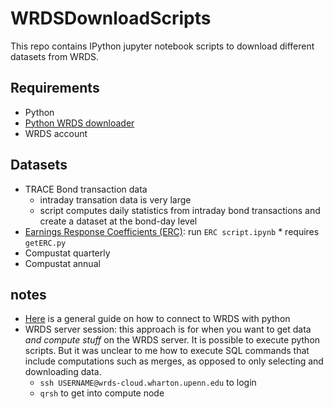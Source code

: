 # WRDSDownloadScripts

This repo contains IPython jupyter notebook scripts to download different datasets from WRDS.

## Requirements

* Python
* [Python WRDS downloader](https://pypi.org/project/wrds/)
* WRDS account

## Datasets

* TRACE Bond transaction data
    - intraday transation data is very large
    - script computes daily statistics from intraday bond transactions and create a dataset at the bond-day level
* [Earnings Response Coefficients (ERC)](https://en.wikipedia.org/wiki/Earnings_response_coefficient): run `ERC script.ipynb`
        * requires `getERC.py`
* Compustat quarterly
* Compustat annual

## notes

- [Here](https://wrds-www.wharton.upenn.edu/pages/support/wrds-cloud/python-wrds-cloud/introduction-setup-python/) is a general guide on how to connect to WRDS with python
- WRDS server session: this approach is for when you want to get data *and compute stuff* on the WRDS server. It is possible to execute python scripts. But it was unclear to me how to execute SQL commands that include computations such as merges, as opposed to only selecting and downloading data.
    * `ssh USERNAME@wrds-cloud.wharton.upenn.edu` to login
    * `qrsh` to get into compute node